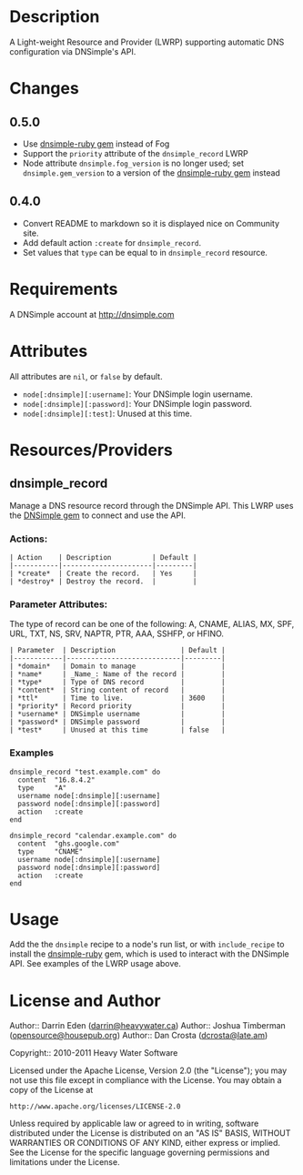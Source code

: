 
Description
===========

A Light-weight Resource and Provider (LWRP) supporting
automatic DNS configuration via DNSimple's API.

Changes
=======

0.5.0
-----
* Use [dnsimple-ruby gem](http://rubygems.org/gems/dnsimple-ruby) instead of
  Fog
* Support the `priority` attribute of the `dnsimple_record` LWRP
* Node attribute `dnsimple.fog_version` is no longer used; set
  `dnsimple.gem_version` to a version of the [dnsimple-ruby
  gem](http://rubygems.org/gems/dnsimple-ruby) instead

0.4.0
-----
* Convert README to markdown so it is displayed nice on Community
  site.
* Add default action `:create` for `dnsimple_record`.
* Set values that `type` can be equal to in `dnsimple_record` resource.

Requirements
============

A DNSimple account at http://dnsimple.com

Attributes
==========

All attributes are `nil`, or `false` by default.

- `node[:dnsimple][:username]`: Your DNSimple login username.
- `node[:dnsimple][:password]`: Your DNSimple login password.
- `node[:dnsimple][:test]`: Unused at this time.

Resources/Providers
===================

dnsimple\_record
----------------

Manage a DNS resource record through the DNSimple API. This LWRP uses the
[DNSimple gem](http://rubygems.org/gems/dnsimple-ruby) to connect and use
the API.

### Actions:

    | Action    | Description          | Default |
    |-----------|----------------------|---------|
    | *create*  | Create the record.   | Yes     |
    | *destroy* | Destroy the record.  |         |

### Parameter Attributes:

The type of record can be one of the following: A, CNAME, ALIAS, MX,
SPF, URL, TXT, NS, SRV, NAPTR, PTR, AAA, SSHFP, or HFINO.

    | Parameter  | Description                | Default |
    |------------|----------------------------|---------|
    | *domain*   | Domain to manage           |         |
    | *name*     | _Name_: Name of the record |         |
    | *type*     | Type of DNS record         |         |
    | *content*  | String content of record   |         |
    | *ttl*      | Time to live.              | 3600    |
    | *priority* | Record priority            |         |
    | *username* | DNSimple username          |         |
    | *password* | DNSimple password          |         |
    | *test*     | Unused at this time        | false   |

### Examples

    dnsimple_record "test.example.com" do
      content  "16.8.4.2"
      type     "A"
      username node[:dnsimple][:username]
      password node[:dnsimple][:password]
      action   :create
    end

    dnsimple_record "calendar.example.com" do
      content  "ghs.google.com"
      type     "CNAME"
      username node[:dnsimple][:username]
      password node[:dnsimple][:password]
      action   :create
    end

Usage
=====

Add the the `dnsimple` recipe to a node's run list, or with `include_recipe`
to install the [dnsimple-ruby](http://rubygems.org/gems/dnsimple-ruby) gem,
which is used to interact with the DNSimple API. See examples of the LWRP
usage above.

License and Author
==================

Author:: Darrin Eden (<darrin@heavywater.ca>)
Author:: Joshua Timberman (<opensource@housepub.org>)
Author:: Dan Crosta (<dcrosta@late.am>)

Copyright:: 2010-2011 Heavy Water Software

Licensed under the Apache License, Version 2.0 (the "License");
you may not use this file except in compliance with the License.
You may obtain a copy of the License at

    http://www.apache.org/licenses/LICENSE-2.0

Unless required by applicable law or agreed to in writing, software
distributed under the License is distributed on an "AS IS" BASIS,
WITHOUT WARRANTIES OR CONDITIONS OF ANY KIND, either express or implied.
See the License for the specific language governing permissions and
limitations under the License.
